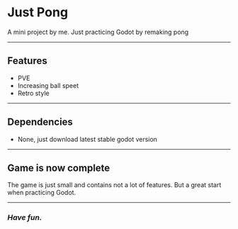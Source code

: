 # Just Pong

A mini project by me. 
Just practicing Godot by remaking pong

---

## Features

- PVE
- Increasing ball speet
- Retro style

---

## Dependencies

- None, just download latest stable godot version

---

## Game is now complete

The game is just small and contains not a lot of features. But a great start when practicing Godot.

---

### *Have fun.*
